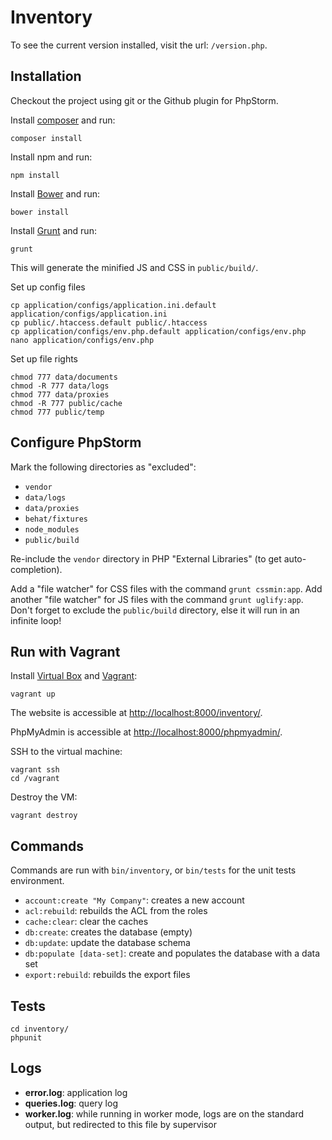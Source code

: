 # Inventory

To see the current version installed, visit the url: `/version.php`.

## Installation

Checkout the project using git or the Github plugin for PhpStorm.

Install [composer](http://getcomposer.org/doc/00-intro.md) and run:

```shell
composer install
```

Install npm and run:

```shell
npm install
```

Install [Bower](http://bower.io/#installing-bower) and run:

```shell
bower install
```

Install [Grunt](http://gruntjs.com/getting-started) and run:

```shell
grunt
```

This will generate the minified JS and CSS in `public/build/`.

Set up config files

```shell
cp application/configs/application.ini.default application/configs/application.ini
cp public/.htaccess.default public/.htaccess
cp application/configs/env.php.default application/configs/env.php
nano application/configs/env.php
```

Set up file rights

```shell
chmod 777 data/documents
chmod -R 777 data/logs
chmod 777 data/proxies
chmod -R 777 public/cache
chmod 777 public/temp
```

## Configure PhpStorm

Mark the following directories as "excluded":

- `vendor`
- `data/logs`
- `data/proxies`
- `behat/fixtures`
- `node_modules`
- `public/build`

Re-include the `vendor` directory in PHP "External Libraries" (to get auto-completion).

Add a "file watcher" for CSS files with the command `grunt cssmin:app`.
Add another "file watcher" for JS files with the command `grunt uglify:app`.
Don't forget to exclude the `public/build` directory, else it will run in an infinite loop!

## Run with Vagrant

Install [Virtual Box](https://www.virtualbox.org/wiki/Downloads) and [Vagrant](http://www.vagrantup.com/):

```shell
vagrant up
```

The website is accessible at [http://localhost:8000/inventory/](http://localhost:8000/inventory/).

PhpMyAdmin is accessible at [http://localhost:8000/phpmyadmin/](http://localhost:8000/phpmyadmin/).

SSH to the virtual machine:

```shell
vagrant ssh
cd /vagrant
```

Destroy the VM:

```shell
vagrant destroy
```

## Commands

Commands are run with `bin/inventory`, or `bin/tests` for the unit tests environment.

- `account:create "My Company"`: creates a new account
- `acl:rebuild`: rebuilds the ACL from the roles
- `cache:clear`: clear the caches
- `db:create`: creates the database (empty)
- `db:update`: update the database schema
- `db:populate [data-set]`: create and populates the database with a data set
- `export:rebuild`: rebuilds the export files

## Tests

```shell
cd inventory/
phpunit
```

## Logs

- **error.log**: application log
- **queries.log**: query log
- **worker.log**: while running in worker mode, logs are on the standard output, but redirected to this file by supervisor
